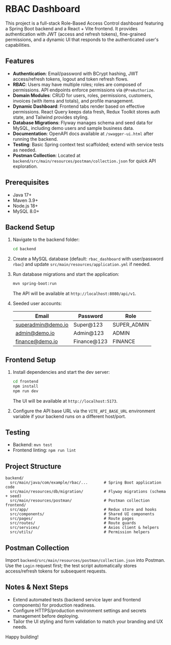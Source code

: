 # RBAC Dashboard

This project is a full-stack Role-Based Access Control dashboard featuring a Spring Boot backend and a React + Vite frontend. It provides authentication with JWT (access and refresh tokens), fine-grained permissions, and a dynamic UI that responds to the authenticated user's capabilities.

## Features

- **Authentication**: Email/password with BCrypt hashing, JWT access/refresh tokens, logout and token refresh flows.
- **RBAC**: Users may have multiple roles; roles are composed of permissions. API endpoints enforce permissions via `@PreAuthorize`.
- **Domain Modules**: CRUD for users, roles, permissions, customers, invoices (with items and totals), and profile management.
- **Dynamic Dashboard**: Frontend tabs render based on effective permissions. React Query keeps data fresh, Redux Toolkit stores auth state, and Tailwind provides styling.
- **Database Migrations**: Flyway manages schema and seed data for MySQL, including demo users and sample business data.
- **Documentation**: OpenAPI docs available at `/swagger-ui.html` after running the backend.
- **Testing**: Basic Spring context test scaffolded; extend with service tests as needed.
- **Postman Collection**: Located at `backend/src/main/resources/postman/collection.json` for quick API exploration.

## Prerequisites

- Java 17+
- Maven 3.9+
- Node.js 18+
- MySQL 8.0+

## Backend Setup

1. Navigate to the backend folder:

   ```bash
   cd backend
   ```

2. Create a MySQL database (default: `rbac_dashboard` with user/password `rbac`) and update `src/main/resources/application.yml` if needed.

3. Run database migrations and start the application:

   ```bash
   mvn spring-boot:run
   ```

   The API will be available at `http://localhost:8080/api/v1`.

4. Seeded user accounts:

   | Email                | Password     | Role         |
   |----------------------|--------------|--------------|
   | superadmin@demo.io   | Super@123    | SUPER_ADMIN  |
   | admin@demo.io        | Admin@123    | ADMIN        |
   | finance@demo.io      | Finance@123  | FINANCE      |

## Frontend Setup

1. Install dependencies and start the dev server:

   ```bash
   cd frontend
   npm install
   npm run dev
   ```

   The UI will be available at `http://localhost:5173`.

2. Configure the API base URL via the `VITE_API_BASE_URL` environment variable if your backend runs on a different host/port.

## Testing

- Backend: `mvn test`
- Frontend linting: `npm run lint`

## Project Structure

```
backend/
  src/main/java/com/example/rbac/...       # Spring Boot application code
  src/main/resources/db/migration/         # Flyway migrations (schema + seed)
  src/main/resources/postman/              # Postman collection
frontend/
  src/app/                                 # Redux store and hooks
  src/components/                          # Shared UI components
  src/pages/                               # Route pages
  src/routes/                              # Route guards
  src/services/                            # Axios client & helpers
  src/utils/                               # Permission helpers
```

## Postman Collection

Import `backend/src/main/resources/postman/collection.json` into Postman. Use the `Login` request first; the test script automatically stores access/refresh tokens for subsequent requests.

## Notes & Next Steps

- Extend automated tests (backend service layer and frontend components) for production readiness.
- Configure HTTPS/production environment settings and secrets management before deploying.
- Tailor the UI styling and form validation to match your branding and UX needs.

Happy building!
